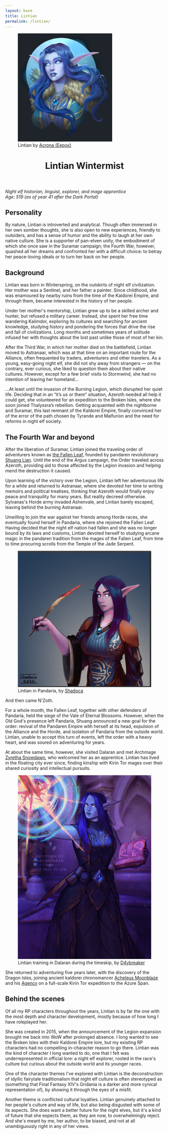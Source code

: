 ```yaml
---
layout: base
title: Lintian
permalink: /lintian/
---
```


<figure class="character-portrait">
<img src="/assets/portraits/lintian.jpg" width="300" height="343" /><figcaption>Lintian by <a href="https://twitter.com/eepoxdraws">Acrona (Eepox)</a></figcaption></figure>
<header class="post-header">
<h1 class="post-title">Lintian Wintermist</h1>
</header>

*Night elf historian, linguist, explorer, and mage apprentice*<br />
*Age: 519 (as of year 41 after the Dark Portal)*

## Personality

By nature, Lintian is introverted and analytical. Though often immersed in her own somber thoughts, she is also open to new experiences, friendly to outsiders, and has a sense of humor and the ability to laugh at her own native culture. She is a supporter of pan-elven unity, the embodiment of which she once saw in the Suramar campaign; the Fourth War, however, quashed all her dreams and confronted her with a difficult choice: to betray her peace-loving ideals or to turn her back on her people.


## Background

Lintian was born in Winterspring, on the outskirts of night elf civilization. Her mother was a Sentinel, and her father a painter. Since childhood, she was enamoured by nearby ruins from the time of the Kaldorei Empire, and through them, became interested in the history of her people.

Under her mother's mentorship, Lintian grew up to be a skilled archer and hunter, but refused a military career. Instead, she spent her free time wandering Kalimdor, exploring its cultures and searching for ancient knowledge, studying history and pondering the forces that drive the rise and fall of civilizations. Long months and sometimes years of solitude infused her with thoughts about the lost past unlike those of most of her kin.

After the Third War, in which her mother died on the battlefield, Lintian moved to Astranaar, which was at that time on an important route for the Alliance, often frequented by traders, adventurers and other travelers. As a young, easy-going night elf, she did not shy away from strangers — on the contrary, ever curious, she liked to question them about their native cultures. However, except for a few brief visits to Stormwind, she had no intention of leaving her homeland...

...At least until the invasion of the Burning Legion, which disrupted her quiet life. Deciding that in an “it’s us or them” situation, Azeroth needed all help it could get, she volunteered for an expedition to the Broken Isles, where she soon joined Thalyssra’s rebellion. Getting acquainted with the nightborne and Suramar, this last remnant of the Kaldorei Empire, finally convinced her of the error of the path chosen by Tyrande and Malfurion and the need for reforms in night elf society.


## The Fourth War and beyond

After the liberation of Suramar, Lintian joined the traveling order of adventurers known as [the Fallen Leaf](https://www.argentarchives.org/node/139010?), founded by pandaren revolutionary [Shuang Lian](https://www.argentarchives.org/node/121892). Until the end of the Argus campaign, the Order traveled across Azeroth, providing aid to those affected by the Legion invasion and helping mend the destruction it caused.

Upon learning of the victory over the Legion, Lintian left her adventurous life for a while and returned to Astranaar, where she devoted her time to writing memoirs and political treatises, thinking that Azeroth would finally enjoy peace and tranquility for many years. But reality decreed otherwise. Sylvanas's Horde army invaded Ashenvale, and Lintian barely escaped, leaving behind the burning Astranaar.

Unwilling to join the war against her friends among Horde races, she eventually found herself in Pandaria, where she rejoined the Fallen Leaf. Having decided that the night elf nation had fallen and she was no longer bound by its laws and customs, Lintian devoted herself to studying arcane magic in the pandaren tradition from the mages of the Fallen Leaf, from time to time procuring scrolls from the Temple of the Jade Serpent.

<figure class="character-art">
<img src="/assets/art/lintian/lintian_by_shadoca.jpg" /><figcaption>Lintian in Pandaria, by <a href="https://shadoca.carrd.co/">Shadoca</a></figcaption></figure>

And then came N'Zoth.

For a whole month, the Fallen Leaf, together with other defenders of Pandaria, held the siege of the Vale of Eternal Blossoms. However, when the Old God's presence left Pandaria, Shuang announced a new goal for the order: revival of the Pandaren Empire with herself at its head, expulsion of the Alliance and the Horde, and isolation of Pandaria from the outside world. Lintian, unable to accept this turn of events, left the order with a heavy heart, and was soured on adventuring for years.

At about the same time, however, she visited Dalaran and met Archmage <a href="https://www.argentarchives.org/node/112241">Zyretha Snowdawn</a>, who welcomed her as an apprentice. Lintian has lived in the floating city ever since, finding kinship with Kirin Tor mages over their shared curiosity and intellectual pursuits.

<figure class="character-art">
<img src="/assets/art/lintian/lintian_by_daybreaker.jpg" /><figcaption>Lintian training in Dalaran during the timeskip, by <a href="https://twitter.com/D4YBREAKER">D4ybreaker</a></figcaption></figure>

She returned to adventuring five years later, with the discovery of the Dragon Isles, joining ancient kaldorei chronomancer <a href="https://www.argentarchives.org/node/229149">Acheleus Moonblaze</a> and his [Agency](https://www.argentarchives.org/node/235223) on a full-scale Kirin Tor expedition to the Azure Span.


## Behind the scenes

Of all my RP characters throughout the years, Lintian is by far the one with the most depth and character development, mostly because of how long I have roleplayed her.

She was created in 2015, when the announcement of the Legion expansion brought me back into WoW after prolonged absence. I long wanted to see the Broken Isles with their Kaldorei Empire lore, but my existing RP characters had no compelling in-character reason to go there. Lintian was the kind of character I long wanted to do, one that I felt was underrepresented in official lore: a night elf explorer, rooted in the race's culture but curious about the outside world and its younger races.

One of the character themes I've explored with Lintian is the deconstruction of idyllic fairytale traditionalism that night elf culture is often stereotyped as (something that Final Fantasy XIV's Gridania is a darker and more cynical representation of), by showing it through the eyes of a misfit.

Another theme is conflicted cultural loyalties. Lintian genuinely attached to her people's culture and way of life, but also being disgusted with some of its aspects. She does want a better future for the night elves, but it's a kind of future that she expects them, as they are now, to overwhelmingly reject. And she's meant by me, her author, to be biased, and not at all unambiguously right in any of her views.
